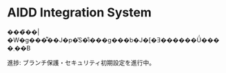 # AIDD Integration System

���̃��|�W�g���͌��J�p�̑S�̐i���g���b�J�[�Ǝ������Ǘ����܂��B

進捗: ブランチ保護・セキュリティ初期設定を進行中。
